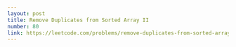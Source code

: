 ```yaml
---
layout: post
title: Remove Duplicates from Sorted Array II
number: 80
link: https://leetcode.com/problems/remove-duplicates-from-sorted-array-ii
---
```

